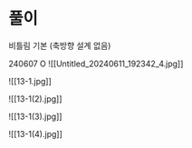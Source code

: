 # 풀이
비틀림 기본 (축방향 설계 없음)


240607 O
![[Untitled_20240611_192342_4.jpg]]


![[13-1.jpg]]

![[13-1(2).jpg]]

![[13-1(3).jpg]]

![[13-1(4).jpg]]